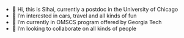 - 👋 Hi, this is Sihai, currently a postdoc in the University of Chicago
- 👀 I’m interested in cars, travel and all kinds of fun
- 🌱 I’m currently in OMSCS program offered by Georgia Tech
- 💞️ I’m looking to collaborate on all kinds of people

<!---
Meatkiller1993/Meatkiller1993 is a ✨ special ✨ repository because its `README.md` (this file) appears on your GitHub profile.
You can click the Preview link to take a look at your changes.
--->
